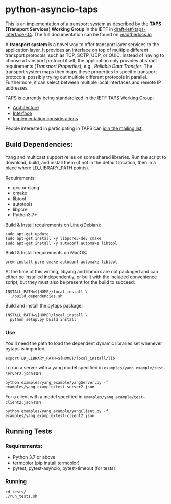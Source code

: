 # python-asyncio-taps

This is an implementation of a transport system as described by the **TAPS (Transport Services) Working Group** in the IETF in [draft-ietf-taps-interface-04](https://tools.ietf.org/html/draft-ietf-taps-interface-04). The full documentation can be found on [readthedocs.io](https://pytaps.readthedocs.io/en/latest/index.html)

A **transport system** is a novel way to offer transport layer services to the application layer.
It provides an interface on top of multiple different transport protocols, such as TCP, SCTP, UDP, or QUIC. Instead of having to choose a transport protocol itself, the application only provides abstract requirements (*Transport Properties*), e.g., *Reliable Data Transfer*. The transport system maps then maps these properties to specific transport protocols, possibly trying out multiple different protocols in parallel. Furthermore, it can select between multiple local interfaces and remote IP addresses.

TAPS is currently being standardized in the [IETF TAPS Working Group](https://datatracker.ietf.org/wg/taps/about/):

- [Architecture](https://datatracker.ietf.org/doc/draft-ietf-taps-arch/)
- [Interface](https://datatracker.ietf.org/doc/draft-ietf-taps-interface/)
- [Implementation considerations](https://datatracker.ietf.org/doc/draft-ietf-taps-impl/)

People interested in participating in TAPS can [join the mailing list](https://www.ietf.org/mailman/listinfo/taps).

## Build Dependencies:

Yang and multicast support relies on some shared libraries.  Run the script to
download, build, and install them (if not in the default location, then in a place
where LD_LIBRARY_PATH points).

Requirements:

- gcc or clang
- cmake
- libtool
- autotools
- libpcre
- Python3.7+

Build & Install requirements on Linux(Debian):

~~~
sudo apt-get update
sudo apt-get install -y libpcre3-dev cmake
sudo apt-get install -y autoconf automake libtool
~~~

Build & Install requirements on MacOS:

~~~
brew install pcre cmake autoconf automake libtool
~~~

At the time of this writing, libyang and libmcrx are not packaged and can either
be installed independently, or built with the included convenience script, but
they must also be present for the build to succeed:

~~~
INSTALL_PATH=${HOME}/local_install \
  ./build_dependencies.sh
~~~

Build and install the pytaps package:

~~~
INSTALL_PATH=${HOME}/local_install \
  python setup.py build install
~~~

### Use

You'll need the path to load the dependent dynamic libraries set whenever pytaps is imported:

	export LD_LIBRARY_PATH=${HOME}/local_install/lib

To run a server with a yang model specified in `examples/yang_example/test-server2.json` run

	python examples/yang_example/yangServer.py -f examples/yang_example/test-server2.json

For a client with a model specified in `examples/yang_example/test-client2.json` run

	python examples/yang_example/yangClient.py -f examples/yang_example/test-client2.json

## Running Tests

### Requirements:

- Python 3.7 or above
- termcolor (pip install termcolor)
- pytest, pytest-asyncio, pytest-timeout (for tests)

### Running

	cd tests/
	./run_tests.sh
